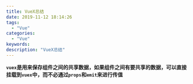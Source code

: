 ```yaml
---
title: VueX总结
date: 2019-11-12 18:14:26
tags:
  - "Vue"
categories:
  - "Vue"
keywords:
description: "VueX总结"
---
```


**`vuex`是用来保存组件之间的共享数据，如果组件之间有要共享的数据，可以直接挂载到`vuex`中，而不必通过`props`和`emit`来进行传值**
